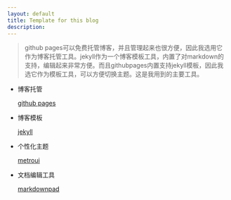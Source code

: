 ```yaml
---
layout: default
title: Template for this blog
description: 
---
```


>github pages可以免费托管博客，并且管理起来也很方便，因此我选用它作为博客托管工具。jekyll作为一个博客模板工具，内置了对markdown的支持，编辑起来非常方便。而且githubpages内置支持jekyll模板，因此我选它作为模板工具，可以方便切换主题。这是我用到的主要工具。

* 博客托管
	
	[github pages](https://pages.github.com/)

* 博客模板
	
	[jekyll](https://jekyllrb.com/)

* 个性化主题
	
	[metroui](https://metroui.org.ua/)

* 文档编辑工具
	
	[markdownpad](http://markdownpad.com/)

